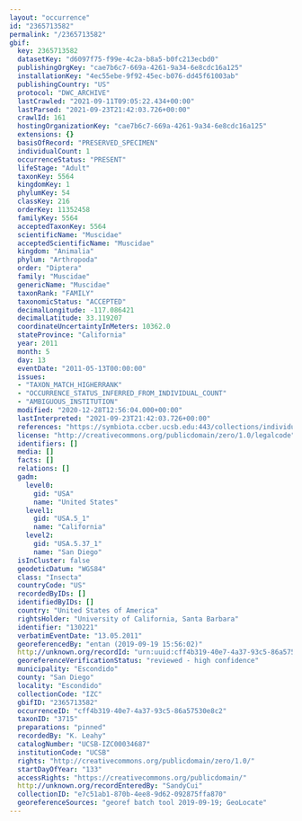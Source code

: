 ```yaml
---
layout: "occurrence"
id: "2365713582"
permalink: "/2365713582"
gbif:
  key: 2365713582
  datasetKey: "d6097f75-f99e-4c2a-b8a5-b0fc213ecbd0"
  publishingOrgKey: "cae7b6c7-669a-4261-9a34-6e8cdc16a125"
  installationKey: "4ec55ebe-9f92-45ec-b076-dd45f61003ab"
  publishingCountry: "US"
  protocol: "DWC_ARCHIVE"
  lastCrawled: "2021-09-11T09:05:22.434+00:00"
  lastParsed: "2021-09-23T21:42:03.726+00:00"
  crawlId: 161
  hostingOrganizationKey: "cae7b6c7-669a-4261-9a34-6e8cdc16a125"
  extensions: {}
  basisOfRecord: "PRESERVED_SPECIMEN"
  individualCount: 1
  occurrenceStatus: "PRESENT"
  lifeStage: "Adult"
  taxonKey: 5564
  kingdomKey: 1
  phylumKey: 54
  classKey: 216
  orderKey: 11352458
  familyKey: 5564
  acceptedTaxonKey: 5564
  scientificName: "Muscidae"
  acceptedScientificName: "Muscidae"
  kingdom: "Animalia"
  phylum: "Arthropoda"
  order: "Diptera"
  family: "Muscidae"
  genericName: "Muscidae"
  taxonRank: "FAMILY"
  taxonomicStatus: "ACCEPTED"
  decimalLongitude: -117.086421
  decimalLatitude: 33.119207
  coordinateUncertaintyInMeters: 10362.0
  stateProvince: "California"
  year: 2011
  month: 5
  day: 13
  eventDate: "2011-05-13T00:00:00"
  issues:
  - "TAXON_MATCH_HIGHERRANK"
  - "OCCURRENCE_STATUS_INFERRED_FROM_INDIVIDUAL_COUNT"
  - "AMBIGUOUS_INSTITUTION"
  modified: "2020-12-28T12:56:04.000+00:00"
  lastInterpreted: "2021-09-23T21:42:03.726+00:00"
  references: "https://symbiota.ccber.ucsb.edu:443/collections/individual/index.php?occid=130221"
  license: "http://creativecommons.org/publicdomain/zero/1.0/legalcode"
  identifiers: []
  media: []
  facts: []
  relations: []
  gadm:
    level0:
      gid: "USA"
      name: "United States"
    level1:
      gid: "USA.5_1"
      name: "California"
    level2:
      gid: "USA.5.37_1"
      name: "San Diego"
  isInCluster: false
  geodeticDatum: "WGS84"
  class: "Insecta"
  countryCode: "US"
  recordedByIDs: []
  identifiedByIDs: []
  country: "United States of America"
  rightsHolder: "University of California, Santa Barbara"
  identifier: "130221"
  verbatimEventDate: "13.05.2011"
  georeferencedBy: "entan (2019-09-19 15:56:02)"
  http://unknown.org/recordId: "urn:uuid:cff4b319-40e7-4a37-93c5-86a57530e8c2"
  georeferenceVerificationStatus: "reviewed - high confidence"
  municipality: "Escondido"
  county: "San Diego"
  locality: "Escondido"
  collectionCode: "IZC"
  gbifID: "2365713582"
  occurrenceID: "cff4b319-40e7-4a37-93c5-86a57530e8c2"
  taxonID: "3715"
  preparations: "pinned"
  recordedBy: "K. Leahy"
  catalogNumber: "UCSB-IZC00034687"
  institutionCode: "UCSB"
  rights: "http://creativecommons.org/publicdomain/zero/1.0/"
  startDayOfYear: "133"
  accessRights: "https://creativecommons.org/publicdomain/"
  http://unknown.org/recordEnteredBy: "SandyCui"
  collectionID: "e7c51ab1-870b-4ee8-9d62-092875ffa870"
  georeferenceSources: "georef batch tool 2019-09-19; GeoLocate"
---
```

